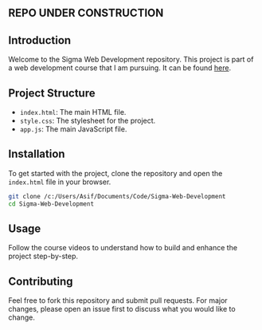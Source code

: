 ## REPO UNDER CONSTRUCTION

## Introduction
Welcome to the Sigma Web Development repository. This project is part of a web development course that I am pursuing. It can be found [here](https://www.youtube.com/playlist?list=PLu0W_9lII9agq5TrH9XLIKQvv0iaF2X3w).

## Project Structure
- `index.html`: The main HTML file.
- `style.css`: The stylesheet for the project.
- `app.js`: The main JavaScript file.

## Installation
To get started with the project, clone the repository and open the `index.html` file in your browser.

```bash
git clone /c:/Users/Asif/Documents/Code/Sigma-Web-Development
cd Sigma-Web-Development
```

## Usage
Follow the course videos to understand how to build and enhance the project step-by-step.

## Contributing
Feel free to fork this repository and submit pull requests. For major changes, please open an issue first to discuss what you would like to change.